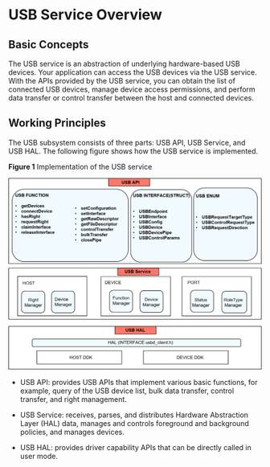 # USB Service Overview<a name="EN-US_TOPIC_0000001222914233"></a>

## Basic Concepts<a name="section433mcpsimp"></a>

The USB service is an abstraction of underlying hardware-based USB devices. Your application can access the USB devices via the USB service. With the APIs provided by the USB service, you can obtain the list of connected USB devices, manage device access permissions, and perform data transfer or control transfer between the host and connected devices.

## Working Principles<a name="section485mcpsimp"></a>

The USB subsystem consists of three parts: USB API, USB Service, and USB HAL. The following figure shows how the USB service is implemented.

**Figure  1**  Implementation of the USB service<a name="fig913672814333"></a>  


![](figures/en-us_image_0000001237821727.png)

-   USB API: provides USB APIs that implement various basic functions, for example, query of the USB device list, bulk data transfer, control transfer, and right management.
-   USB Service: receives, parses, and distributes Hardware Abstraction Layer \(HAL\) data, manages and controls foreground and background policies, and manages devices.

-   USB HAL: provides driver capability APIs that can be directly called in user mode.

